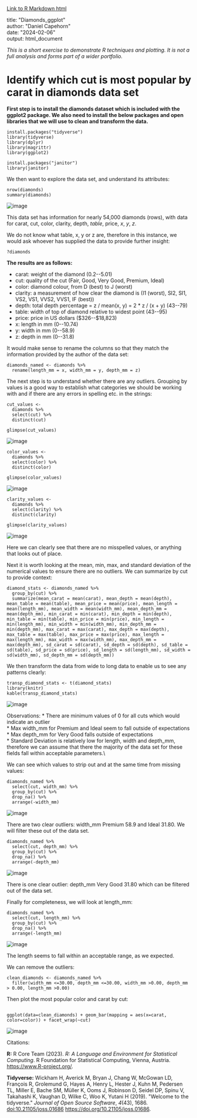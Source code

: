 [Link to R Markdown html](https://c6d36663b4624f3c8a19cef76c3456e4.app.posit.cloud/file_show?path=%2Ftmp%2FRtmpzyw5gh%2Fpreview-1942089a8c5.html)

title: "Diamonds_ggplot"\
author: "Daniel Capehorn"\
date: "2024-02-06"\
output: html_document


*This is a short exercise to demonstrate R techniques and plotting. It is not a full analysis and forms part of a wider portfolio.*

# Identify which cut is most popular by carat in diamonds data set

**First step is to install the diamonds dataset which is included with the ggplot2 package. We also need to install the below packages and open libraries that we will use to clean and transform the data.**

```{r package install, include=FALSE}
install.packages("tidyverse")
library(tidyverse)
library(dplyr)
library(magrittr)
library(ggplot2)

install.packages("janitor")
library(janitor)
```

We then want to explore the data set, and understand its attributes:

```{r summary}
nrow(diamonds)
summary(diamonds)
```
![image](https://github.com/danielcapehorn/diamonds_R/assets/158836200/fc4d74fc-bc11-4281-a5ad-4c43524c7c0b)


This data set has information for nearly 54,000 diamonds (rows), with data for carat, cut, color, clarity, depth, *table*, price, *x*, *y*, *z*.

We do not know what table, x, y or z are, therefore in this instance, we would ask whoever has supplied the data to provide further insight:

```{r diamonds help}
?diamonds
```

**The results are as follows:**

-   carat: weight of the diamond (0.2--5.01)
-   cut: quality of the cut (Fair, Good, Very Good, Premium, Ideal)
-   color: diamond colour, from D (best) to J (worst)
-   clarity: a measurement of how clear the diamond is (I1 (worst), SI2, SI1, VS2, VS1, VVS2, VVS1, IF (best))
-   depth: total depth percentage = z / mean(x, y) = 2 \* z / (x + y) (43--79)
-   table: width of top of diamond relative to widest point (43--95)
-   price: price in US dollars (\$326--\$18,823)
-   x: length in mm (0--10.74)
-   y: width in mm (0--58.9)
-   z: depth in mm (0--31.8)

It would make sense to rename the columns so that they match the information provided by the author of the data set:

```{r}
diamonds_named <- diamonds %>%
  rename(length_mm = x, width_mm = y, depth_mm = z)
```

The next step is to understand whether there are any outliers. Grouping by values is a good way to establish what categories we should be working with and if there are any errors in spelling etc. in the strings:

```{r outliers}
cut_values <- 
  diamonds %>% 
  select(cut) %>% 
  distinct(cut)

glimpse(cut_values)
```

![image](https://github.com/danielcapehorn/diamonds_R/assets/158836200/78a43a0f-21b3-4052-9d60-6c5516bfee65)

```{r outliers}
color_values <- 
  diamonds %>% 
  select(color) %>% 
  distinct(color)

glimpse(color_values)
```

![image](https://github.com/danielcapehorn/diamonds_R/assets/158836200/f29fcebf-7937-4990-95d7-5ce7b7266d44)

```{r outliers}
clarity_values <- 
  diamonds %>% 
  select(clarity) %>% 
  distinct(clarity)

glimpse(clarity_values)
```

![image](https://github.com/danielcapehorn/diamonds_R/assets/158836200/5251974f-f931-4cea-91df-9b6c3d8c39b3)


Here we can clearly see that there are no misspelled values, or anything that looks out of place.

Next it is worth looking at the mean, min, max, and standard deviation of the numerical values to ensure there are no outliers. We can summarize by cut to provide context:

```{r statistics}
diamond_stats <- diamonds_named %>% 
  group_by(cut) %>% 
  summarize(mean_carat = mean(carat), mean_depth = mean(depth), mean_table = mean(table), mean_price = mean(price), mean_length = mean(length_mm), mean_width = mean(width_mm), mean_depth_mm = mean(depth_mm), min_carat = min(carat), min_depth = min(depth), min_table = min(table), min_price = min(price), min_length = min(length_mm), min_width = min(width_mm), min_depth_mm = min(depth_mm), max_carat = max(carat), max_depth = max(depth), max_table = max(table), max_price = max(price), max_length = max(length_mm), max_width = max(width_mm), max_depth_mm = max(depth_mm), sd_carat = sd(carat), sd_depth = sd(depth), sd_table = sd(table), sd_price = sd(price), sd_length = sd(length_mm), sd_width = sd(width_mm), sd_depth_mm = sd(depth_mm))
```

We then transform the data from wide to long data to enable us to see any patterns clearly:

```{r transpose}
transp_diamond_stats <- t(diamond_stats)
library(knitr)
kable(transp_diamond_stats)
```
![image](https://github.com/danielcapehorn/diamonds_R/assets/158836200/24bb314e-1de2-4a08-a714-727bd4544009)



Observations: \* There are minimum values of 0 for all cuts which would indicate an outlier\
\* Max width_mm for Premium and Ideal seem to fall outside of expectations\
\* Max depth_mm for Very Good falls outside of expectations\
\* Standard Deviation is relatively low for length, width and depth_mm, therefore we can assume that there the majority of the data set for these fields fall within acceptable parameters.\

We can see which values to strip out and at the same time from missing values:

```{r width outlier}
diamonds_named %>% 
  select(cut, width_mm) %>% 
  group_by(cut) %>% 
  drop_na() %>% 
  arrange(-width_mm)
```
![image](https://github.com/danielcapehorn/diamonds_R/assets/158836200/55c86c25-3158-4102-8503-4daa990792d6)


There are two clear outliers: width_mm Premium 58.9 and Ideal 31.80. We will filter these out of the data set.

```{r depth outlier}
diamonds_named %>% 
  select(cut, depth_mm) %>% 
  group_by(cut) %>% 
  drop_na() %>% 
  arrange(-depth_mm)
```
![image](https://github.com/danielcapehorn/diamonds_R/assets/158836200/24d34994-9c34-418e-8937-e6020c87ce13)


There is one clear outlier: depth_mm Very Good 31.80 which can be filtered out of the data set.

Finally for completeness, we will look at length_mm:

```{r length outlier}
diamonds_named %>% 
  select(cut, length_mm) %>% 
  group_by(cut) %>% 
  drop_na() %>% 
  arrange(-length_mm)
```
![image](https://github.com/danielcapehorn/diamonds_R/assets/158836200/b471bd4f-4e57-4d4c-8a67-25f34be39796)


The length seems to fall within an acceptable range, as we expected.

We can remove the outliers:

```{r}
clean_diamonds <- diamonds_named %>% 
  filter(width_mm <=30.00, depth_mm <=30.00, width_mm >0.00, depth_mm > 0.00, length_mm >0.00)
```

Then plot the most popular color and carat by cut:

```{r}

ggplot(data=clean_diamonds) + geom_bar(mapping = aes(x=carat, color=color)) + facet_wrap(~cut)
```
![image](https://github.com/danielcapehorn/diamonds_R/assets/158836200/83ecfee7-3313-4a90-80e2-bf143bd9a3ff)


Citations:

**R:** R Core Team (2023). *R: A Language and Environment for Statistical Computing*. R Foundation for Statistical Computing, Vienna, Austria. <https://www.R-project.org/>.

**Tidyverse:** Wickham H, Averick M, Bryan J, Chang W, McGowan LD, François R, Grolemund G, Hayes A, Henry L, Hester J, Kuhn M, Pedersen TL, Miller E, Bache SM, Müller K, Ooms J, Robinson D, Seidel DP, Spinu V, Takahashi K, Vaughan D, Wilke C, Woo K, Yutani H (2019). "Welcome to the tidyverse." *Journal of Open Source Software*, *4*(43), 1686. <doi:10.21105/joss.01686> <https://doi.org/10.21105/joss.01686>.
